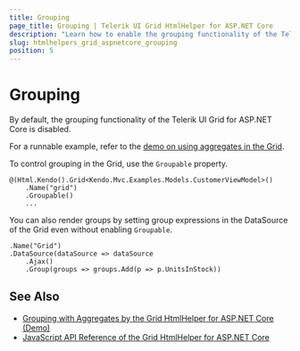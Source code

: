 ```yaml
---
title: Grouping
page_title: Grouping | Telerik UI Grid HtmlHelper for ASP.NET Core
description: "Learn how to enable the grouping functionality of the Telerik UI Grid for ASP.NET Core."
slug: htmlhelpers_grid_aspnetcore_grouping
position: 5
---
```


# Grouping

By default, the grouping functionality of the Telerik UI Grid for ASP.NET Core is disabled.

For a runnable example, refer to the [demo on using aggregates in the Grid](https://demos.telerik.com/aspnet-core/grid/aggregates).

To control grouping in the Grid, use the `Groupable` property.

    @(Html.Kendo().Grid<Kendo.Mvc.Examples.Models.CustomerViewModel>()
        .Name("grid")
        .Groupable()
		...

You can also render groups by setting group expressions in the DataSource of the Grid even without enabling `Groupable`.

    .Name("Grid")       
    .DataSource(dataSource => dataSource
        .Ajax()
        .Group(groups => groups.Add(p => p.UnitsInStock))

## See Also

* [Grouping with Aggregates by the Grid HtmlHelper for ASP.NET Core (Demo)](https://demos.telerik.com/aspnet-core/grid/aggregates)
* [JavaScript API Reference of the Grid HtmlHelper for ASP.NET Core](/api/grid)
